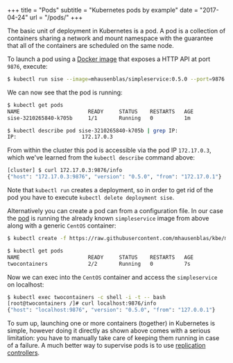 +++
title = "Pods"
subtitle = "Kubernetes pods by example"
date = "2017-04-24"
url = "/pods/"
+++

The basic unit of deployment in Kubernetes is a pod. A pod is a collection of
containers sharing a network and mount namespace with the guarantee that all of
the containers are scheduled on the same node.

To launch a pod using a [Docker image](https://github.com/mhausenblas/simpleservice)
that exposes a HTTP API at port `9876`, execute:

```bash
$ kubectl run sise --image=mhausenblas/simpleservice:0.5.0 --port=9876
```

We can now see that the pod is running:

```bash
$ kubectl get pods
NAME                      READY     STATUS    RESTARTS   AGE
sise-3210265840-k705b     1/1       Running   0          1m

$ kubectl describe pod sise-3210265840-k705b | grep IP:
IP:                     172.17.0.3
```

From within the cluster this pod is accessible via the pod IP `172.17.0.3`,
which we've learned from the `kubectl describe` command above:

```bash
[cluster] $ curl 172.17.0.3:9876/info
{"host": "172.17.0.3:9876", "version": "0.5.0", "from": "172.17.0.1"}
```

Note that `kubectl run` creates a deployment, so in order to get rid of the pod
you have to execute `kubectl delete deployment sise`.


Alternatively you can create a pod can from a configuration file. In our case
the [pod](https://github.com/mhausenblas/kbe/blob/master/specs/pods/pod.yaml) is
running the already known `simpleservice` image from above along with
a generic `CentOS` container:

```bash
$ kubectl create -f https://raw.githubusercontent.com/mhausenblas/kbe/master/specs/pods/pod.yaml

$ kubectl get pods
NAME                      READY     STATUS    RESTARTS   AGE
twocontainers             2/2       Running   0          7s
```

Now we can exec into the `CentOS` container and access the `simpleservice`
on localhost:

```bash
$ kubectl exec twocontainers -c shell -i -t -- bash
[root@twocontainers /]# curl localhost:9876/info
{"host": "localhost:9876", "version": "0.5.0", "from": "127.0.0.1"}
```

To sum up, launching one or more containers (together) in Kubernetes is simple,
however doing it directly as shown above comes with a serious limitation: you have to
manually take care of keeping them running in case of a failure. A much better way
to supervise pods is to use [replication controllers](/rcs/).
